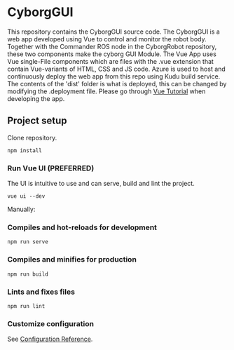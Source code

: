 # CyborgGUI

This repository contains the CyborgGUI source code. The CyborgGUI is a web app developed using Vue to control and monitor the robot body. Together with the Commander ROS node in the CyborgRobot repository, these two components make the cyborg GUI Module. The Vue App uses Vue single-File components which are files with the .vue extension that contain Vue-variants of HTML, CSS and JS code. Azure is used to host and continuously deploy the web app from this repo using Kudu build service. The contents of the 'dist' folder is what is deployed, this can be changed by modifying the .deployment file. Please go through [Vue Tutorial](https://vuejs.org/v2/guide/) when developing the app.


## Project setup
Clone repository.
```
npm install
```
### Run Vue UI (PREFERRED)
The UI is intuitive to use and can serve, build and lint the project.
```
vue ui --dev
```

Manually:
### Compiles and hot-reloads for development
```
npm run serve
```
### Compiles and minifies for production
```
npm run build
```
### Lints and fixes files
```
npm run lint
```

### Customize configuration
See [Configuration Reference](https://cli.vuejs.org/config/).
